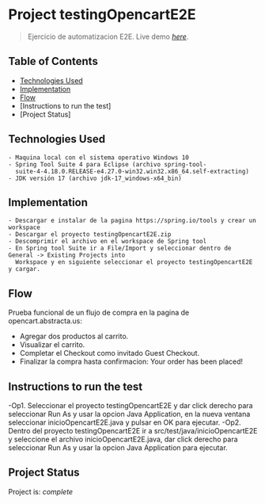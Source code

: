 # Project testingOpencartE2E
> Ejercicio de automatizacion E2E.
> Live demo [_here_](https://www.example.com). <!-- If you have the project hosted somewhere, include the link here. -->

## Table of Contents
* [Technologies Used](#Prerequisitos)
* [Implementation](#Implementacion)
* [Flow](#flujo)
* [Instructions to run the test]
* [Project Status]


## Technologies Used
	- Maquina local con el sistema operativo Windows 10
	- Spring Tool Suite 4 para Eclipse (archivo spring-tool-
	  suite-4-4.18.0.RELEASE-e4.27.0-win32.win32.x86_64.self-extracting)
	- JDK versión 17 (archivo jdk-17_windows-x64_bin)


## Implementation
    - Descargar e instalar de la pagina https://spring.io/tools y crear un workspace
	- Descargar el proyecto testingOpencartE2E.zip 
	- Descomprimir el archivo en el workspace de Spring tool
	- En Spring tool Suite ir a File/Import y seleccionar dentro de General -> Existing Projects into 
	  Workspace y en siguiente seleccionar el proyecto testingOpencartE2E y cargar.


## Flow
Prueba funcional de un flujo de compra en la pagina de opencart.abstracta.us:
- Agregar dos productos al carrito.
- Visualizar el carrito.
- Completar el Checkout como invitado Guest Checkout.
- Finalizar la compra hasta confirmacion: Your order has been placed!

## Instructions to run the test
-Op1. Seleccionar el proyecto testingOpencartE2E y dar click derecho para seleccionar Run As y usar 
      la opcion Java Application, en la nueva ventana seleccionar inicioOpencartE2E.java y pulsar 
	  en OK para ejecutar.
-Op2. Dentro del proyecto testingOpencartE2E ir a src/test/java/inicioOpencartE2E y seleccione el 
      archivo inicioOpencartE2E.java, dar click derecho para seleccionar Run As y usar la opcion 
	  Java Application para ejecutar.


## Project Status
Project is:  _complete_
